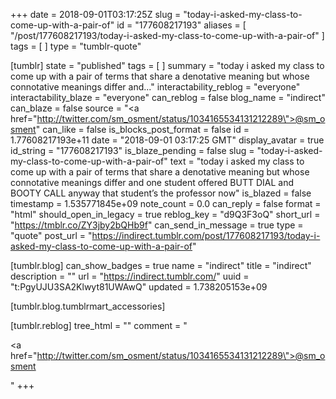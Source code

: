 +++
date = 2018-09-01T03:17:25Z
slug = "today-i-asked-my-class-to-come-up-with-a-pair-of"
id = "177608217193"
aliases = [ "/post/177608217193/today-i-asked-my-class-to-come-up-with-a-pair-of" ]
tags = [ ]
type = "tumblr-quote"

[tumblr]
state = "published"
tags = [ ]
summary = "today i asked my class to come up with a pair of terms that share a denotative meaning but whose connotative meanings differ and..."
interactability_reblog = "everyone"
interactability_blaze = "everyone"
can_reblog = false
blog_name = "indirect"
can_blaze = false
source = "<a href=\"http://twitter.com/sm_osment/status/1034165534131212289\">@sm_osment</a>"
can_like = false
is_blocks_post_format = false
id = 1.77608217193e+11
date = "2018-09-01 03:17:25 GMT"
display_avatar = true
id_string = "177608217193"
is_blaze_pending = false
slug = "today-i-asked-my-class-to-come-up-with-a-pair-of"
text = "today i asked my class to come up with a pair of terms that share a denotative meaning but whose connotative meanings differ and one student offered BUTT DIAL and BOOTY CALL anyway that student&rsquo;s the professor now"
is_blazed = false
timestamp = 1.535771845e+09
note_count = 0.0
can_reply = false
format = "html"
should_open_in_legacy = true
reblog_key = "d9Q3F3oQ"
short_url = "https://tmblr.co/ZY3jby2bQHb9f"
can_send_in_message = true
type = "quote"
post_url = "https://indirect.tumblr.com/post/177608217193/today-i-asked-my-class-to-come-up-with-a-pair-of"

[tumblr.blog]
can_show_badges = true
name = "indirect"
title = "indirect"
description = ""
url = "https://indirect.tumblr.com/"
uuid = "t:PgyUJU3SA2Klwyt81UWAwQ"
updated = 1.738205153e+09

[tumblr.blog.tumblrmart_accessories]

[tumblr.reblog]
tree_html = ""
comment = "<p><a href=\"http://twitter.com/sm_osment/status/1034165534131212289\">@sm_osment</a></p>"
+++
